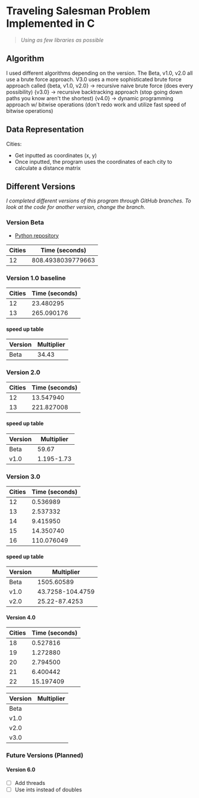# Traveling Salesman Problem Implemented in C

> *Using as few libraries as possible*

## Algorithm

I used different algorithms depending on the version. The Beta, v1.0, v2.0 all use a brute force approach. V3.0 uses a more sophisticated brute force approach called 
{beta, v1.0, v2.0} -> recursive naive brute force (does every possibility)
{v3.0} -> recursive backtracking approach (stop going down paths you know aren't the shortest)
{v4.0} -> dynamic  programming approach w/ bitwise operations (don't redo work and utilize fast speed of bitwise operations)

## Data Representation

Cities:
- Get inputted as coordinates (x, y)
- Once inputted, the program uses the coordinates of each city to calculate a distance matrix

## Different Versions

*I completed different versions of this program through GitHub branches. To look at the code for another version, change the branch.*

### Version Beta 
- [Python repository](https://github.com/19sblanco/tsp_python)

| Cities | Time (seconds) |
|--------|----------------|
| 12 | 808.4938039779663 |

### Version 1.0 baseline

| Cities | Time (seconds) |
|--------|----------------|
| 12 | 23.480295 |
| 13 | 265.090176 |

#### speed up table
| Version | Multiplier |  
| ------- | ---------- |
| Beta | 34.43 |



### Version 2.0 

| Cities | Time (seconds) |
|--------|----------------|
| 12 | 13.547940 |
| 13 | 221.827008 |


#### speed up table
| Version | Multiplier |  
| ------- | ---------- |
| Beta | 59.67 |
| v1.0 |  1.195-1.73 |


### Version 3.0 

| Cities | Time (seconds) |
|--------|----------------|
| 12 | 0.536989 |
| 13 | 2.537332 |
| 14 | 9.415950 |
| 15 | 14.350740 |
| 16 | 110.076049 |


#### speed up table
| Version | Multiplier |  
| ------- | ---------- |
| Beta | 1505.60589 |
| v1.0 |  43.7258-104.4759 |
| v2.0 |  25.22-87.4253 |


#### Version 4.0

| Cities | Time (seconds) |
|--------|----------------|
| 18 | 0.527816 |
| 19 | 1.272880 |
| 20 | 2.794500 |
| 21 | 6.400442 |
| 22 | 15.197409 |

| Version | Multiplier |  
| ------- | ---------- |
| Beta |  |
| v1.0 |   |
| v2.0 |   |
| v3.0 |   |

### Future Versions (Planned)

#### Version 6.0
- [ ] Add threads
- [ ] Use ints instead of doubles